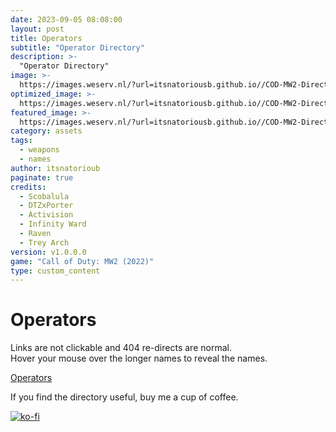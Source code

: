 ```yaml
---
date: 2023-09-05 08:08:00
layout: post
title: Operators
subtitle: "Operator Directory"
description: >-
  "Operator Directory"
image: >-
  https://images.weserv.nl/?url=itsnatoriousb.github.io//COD-MW2-Directory/assets/img/farm_18_general_action-01.png&output=png&q=100
optimized_image: >- 
  https://images.weserv.nl/?url=itsnatoriousb.github.io//COD-MW2-Directory/assets/img/farm_18_general_action-01.png&output=png&q=100
featured_image: >-
  https://images.weserv.nl/?url=itsnatoriousb.github.io//COD-MW2-Directory/assets/img/farm_18_general_action-01.png&output=png&q=100
category: assets
tags:
  - weapons
  - names
author: itsnatorioub
paginate: true
credits:
  - Scobalula
  - DTZxPorter
  - Activision
  - Infinity Ward
  - Raven
  - Trey Arch
version: v1.0.0.0
game: "Call of Duty: MW2 (2022)"
type: custom_content
---
```


# Operators
Links are not clickable and 404 re-directs are normal.  
Hover your mouse over the longer names to reveal the names.

<a href="https://itsnatoriousb.github.io/COD-MW2-Directory/operators/">Operators</a>

If you find the directory useful, buy me a cup of coffee.

<a href="https://ko-fi.com/I2I0FWZ2Z" target="_blank"><img class="kofi" src="https://ko-fi.com/img/githubbutton_sm.svg" alt="ko-fi"></a>